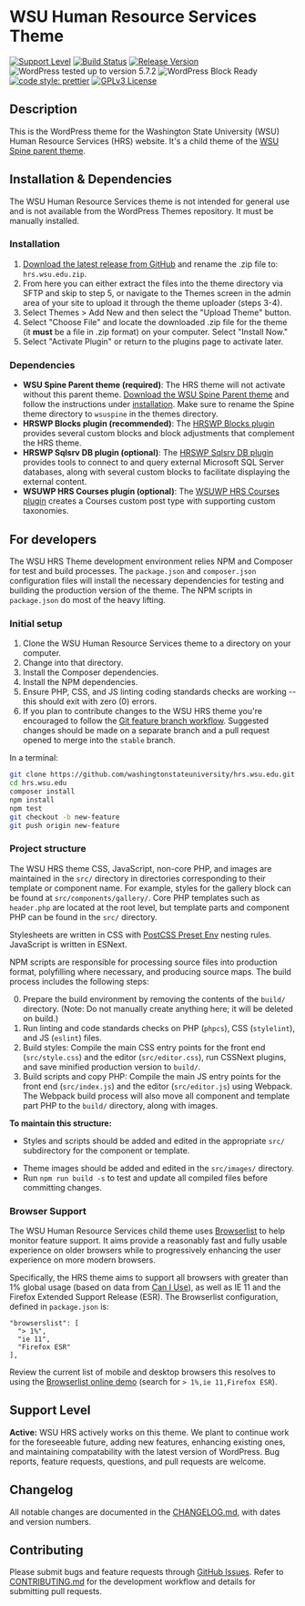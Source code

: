 # WSU Human Resource Services Theme

[![Support Level](https://img.shields.io/badge/support-active-green.svg)](#support-level) [![Build Status](https://github.com/washingtonstateuniversity/hrs.wsu.edu/actions/workflows/coding-standards.yml/badge.svg)](https://github.com/washingtonstateuniversity/hrs.wsu.edu/actions) [![Release Version](https://img.shields.io/github/v/release/washingtonstateuniversity/hrs.wsu.edu)](https://github.com/washingtonstateuniversity/hrs.wsu.edu/releases/latest) ![WordPress tested up to version 5.7.2](https://img.shields.io/badge/WordPress-v5.7.2%20tested-success.svg) ![WordPress Block Ready](https://img.shields.io/badge/block-ready-blueviolet) [![code style: prettier](https://img.shields.io/badge/code_style-prettier-ff69b4.svg)](https://github.com/prettier/prettier) [![GPLv3 License](https://img.shields.io/github/license/washingtonstateuniversity/hrs.wsu.edu)](https://github.com/washingtonstateuniversity/hrs.wsu.edu/blob/develop/LICENSE.md)

## Description

This is the WordPress theme for the Washington State University (WSU) Human Resource Services (HRS) website. It's a child theme of the [WSU Spine parent theme](https://github.com/washingtonstateuniversity/WSUWP-spine-parent-theme).

## Installation & Dependencies

The WSU Human Resource Services theme is not intended for general use and is not available from the WordPress Themes repository. It must be manually installed.

### Installation

1. [Download the latest release from GitHub](https://github.com/washingtonstateuniversity/hrs.wsu.edu/releases/latest) and rename the .zip file to: `hrs.wsu.edu.zip`.
2. From here you can either extract the files into the theme directory via SFTP and skip to step 5, or navigate to the Themes screen in the admin area of your site to upload it through the theme uploader (steps 3-4).
3. Select Themes > Add New and then select the "Upload Theme" button.
4. Select "Choose File" and locate the downloaded .zip file for the theme (it **must** be a file in .zip format) on your computer. Select "Install Now."
5. Select "Activate Plugin" or return to the plugins page to activate later.

### Dependencies

- **WSU Spine Parent theme (required)**: The HRS theme will not activate without this parent theme. [Download the WSU Spine Parent theme](https://github.com/washingtonstateuniversity/WSUWP-spine-parent-theme/archive/master.zip) and follow the instructions under [installation](#installation). Make sure to rename the Spine theme directory to `wsuspine` in the themes directory.
- **HRSWP Blocks plugin (recommended)**: The [HRSWP Blocks plugin](https://github.com/washingtonstateuniversity/hrswp-plugin-blocks) provides several custom blocks and block adjustments that complement the HRS theme.
- **HRSWP Sqlsrv DB plugin (optional)**: The [HRSWP Sqlsrv DB plugin](https://github.com/washingtonstateuniversity/hrswp-plugin-sqlsrv-db) provides tools to connect to and query external Microsoft SQL Server databases, along with several custom blocks to facilitate displaying the external content.
- **WSUWP HRS Courses plugin (optional)**: The [WSUWP HRS Courses plugin](https://github.com/washingtonstateuniversity/wsuwp-plugin-hrs-courses) creates a Courses custom post type with supporting custom taxonomies.

## For developers

The WSU HRS Theme development environment relies NPM and Composer for test and build processes. The `package.json` and `composer.json` configuration files will install the necessary dependencies for testing and building the production version of the theme. The NPM scripts in `package.json` do most of the heavy lifting.

### Initial setup

1. Clone the WSU Human Resource Services theme to a directory on your computer.
2. Change into that directory.
3. Install the Composer dependencies.
4. Install the NPM dependencies.
5. Ensure PHP, CSS, and JS linting coding standards checks are working -- this should exit with zero (0) errors.
6. If you plan to contribute changes to the WSU HRS theme you're encouraged to follow the [Git feature branch workflow](https://www.atlassian.com/git/tutorials/comparing-workflows/feature-branch-workflow). Suggested changes should be made on a separate branch and a pull request opened to merge into the `stable` branch.

In a terminal:

~~~bash
git clone https://github.com/washingtonstateuniversity/hrs.wsu.edu.git
cd hrs.wsu.edu
composer install
npm install
npm test
git checkout -b new-feature
git push origin new-feature
~~~

### Project structure

The WSU HRS theme CSS, JavaScript, non-core PHP, and images are maintained in the `src/` directory in directories corresponding to their template or component name. For example, styles for the gallery block can be found at `src/components/gallery/`. Core PHP templates such as `header.php` are located at the root level, but template parts and component PHP can be found in the `src/` directory.

Stylesheets are written in CSS with [PostCSS Preset Env](https://github.com/csstools/postcss-preset-env) nesting rules. JavaScript is written in ESNext. 

NPM scripts are responsible for processing source files into production format, polyfilling where necessary, and producing source maps. The build process includes the following steps:

0. Prepare the build environment by removing the contents of the `build/` directory. (Note: Do not manually create anything here; it will be deleted on build.)
1. Run linting and code standards checks on PHP (`phpcs`), CSS (`stylelint`), and JS (`eslint`) files.
2. Build styles: Compile the main CSS entry points for the front end (`src/style.css`) and the editor (`src/editor.css`), run CSSNext plugins, and save minified production version to `build/`.
3. Build scripts and copy PHP: Compile the main JS entry points for the front end (`src/index.js`) and the editor (`src/editor.js`) using Webpack. The Webpack build process will also move all component and template part PHP to the `build/` directory, along with images.

**To maintain this structure:**

- Styles and scripts should be added and edited in the appropriate `src/` subdirectory for the component or template.
* Theme images should be added and edited in the `src/images/` directory.
* Run `npm run build -s` to test and update all compiled files before committing changes.

### Browser Support

The WSU Human Resource Services child theme uses [Browserlist](https://github.com/browserslist/browserslist) to help monitor feature support. It aims provide a reasonably fast and fully usable experience on older browsers while to progressively enhancing the user experience on more modern browsers.

Specifically, the HRS theme aims to support all browsers with greater than 1% global usage (based on data from [Can I Use](http://caniuse.com/)), as well as IE 11 and the Firefox Extended Support Release (ESR). The Browserlist configuration, defined in `package.json` is:

~~~
"browserslist": [
  "> 1%",
  "ie 11",
  "Firefox ESR"
],
~~~

Review the current list of mobile and desktop browsers this resolves to using the [Browserlist online demo](http://browserl.ist/) (search for `> 1%,ie 11,Firefox ESR`).

## Support Level

**Active:** WSU HRS actively works on this theme. We plant to continue work for the foreseeable future, adding new features, enhancing existing ones, and maintaining compatability with the latest version of WordPress. Bug reports, feature requests, questions, and pull requests are welcome.

## Changelog

All notable changes are documented in the [CHANGELOG.md](https://github.com/washingtonstateuniversity/hrs.wsu.edu/blob/develop/CHANGELOG.md), with dates and version numbers.

## Contributing

Please submit bugs and feature requests through [GitHub Issues](https://github.com/washingtonstateuniversity/hrs.wsu.edu/issues). Refer to [CONTRIBUTING.md](https://github.com/washingtonstateuniversity/hrs.wsu.edu/blob/develop/CONTRIBUTING.md) for the development workflow and details for submitting pull requests.
